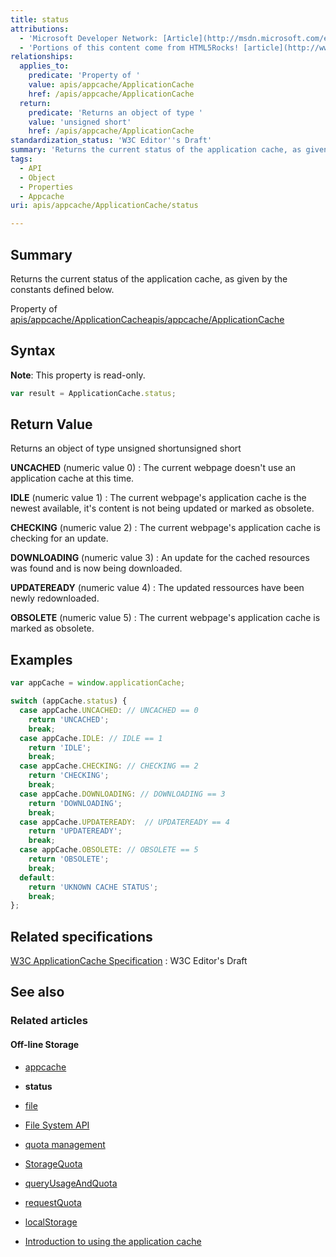 ```yaml
---
title: status
attributions:
  - 'Microsoft Developer Network: [Article](http://msdn.microsoft.com/en-us/library/ie/hh828809%28v=vs.85%29.aspx)'
  - 'Portions of this content come from HTML5Rocks! [article](http://www.html5rocks.com/en/tutorials/appcache/beginner/)'
relationships:
  applies_to:
    predicate: 'Property of '
    value: apis/appcache/ApplicationCache
    href: /apis/appcache/ApplicationCache
  return:
    predicate: 'Returns an object of type '
    value: 'unsigned short'
    href: /apis/appcache/ApplicationCache
standardization_status: 'W3C Editor''s Draft'
summary: 'Returns the current status of the application cache, as given by the constants defined below.'
tags:
  - API
  - Object
  - Properties
  - Appcache
uri: apis/appcache/ApplicationCache/status

---
```

## <span>Summary</span>

Returns the current status of the application cache, as given by the constants defined below.

Property of [apis/appcache/ApplicationCache](/apis/appcache/ApplicationCache)[apis/appcache/ApplicationCache](/apis/appcache/ApplicationCache)

## <span>Syntax</span>

**Note**: This property is read-only.

``` js
var result = ApplicationCache.status;
```

## <span>Return Value</span>

Returns an object of type unsigned shortunsigned short

**UNCACHED** (numeric value 0)
:   The current webpage doesn't use an application cache at this time.

**IDLE** (numeric value 1)
:   The current webpage's application cache is the newest available, it's content is not being updated or marked as obsolete.

**CHECKING** (numeric value 2)
:   The current webpage's application cache is checking for an update.

**DOWNLOADING** (numeric value 3)
:   An update for the cached resources was found and is now being downloaded.

**UPDATEREADY** (numeric value 4)
:   The updated ressources have been newly redownloaded.

**OBSOLETE** (numeric value 5)
:   The current webpage's application cache is marked as obsolete.

## <span>Examples</span>

``` js
var appCache = window.applicationCache;

switch (appCache.status) {
  case appCache.UNCACHED: // UNCACHED == 0
    return 'UNCACHED';
    break;
  case appCache.IDLE: // IDLE == 1
    return 'IDLE';
    break;
  case appCache.CHECKING: // CHECKING == 2
    return 'CHECKING';
    break;
  case appCache.DOWNLOADING: // DOWNLOADING == 3
    return 'DOWNLOADING';
    break;
  case appCache.UPDATEREADY:  // UPDATEREADY == 4
    return 'UPDATEREADY';
    break;
  case appCache.OBSOLETE: // OBSOLETE == 5
    return 'OBSOLETE';
    break;
  default:
    return 'UKNOWN CACHE STATUS';
    break;
};
```

## <span>Related specifications</span>

[W3C ApplicationCache Specification](http://dev.w3.org/html5/spec/single-page.html#dom-appcache-status)
:   W3C Editor's Draft

## <span>See also</span>

### <span>Related articles</span>

#### <span>Off-line Storage</span>

-   [appcache](/apis/appcache)

-   **status**

-   [file](/apis/file)

-   [File System API](/apis/filesystem)

-   [quota management](/apis/quota_management)

-   [StorageQuota](/apis/quota_management/StorageQuota)

-   [queryUsageAndQuota](/apis/quota_management/queryUsageAndQuota)

-   [requestQuota](/apis/quota_management/requestQuota)

-   [localStorage](/apis/web-storage/Storage/localStorage)

-   [Introduction to using the application cache](/tutorials/appcache_beginner)

